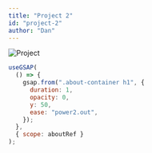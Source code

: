 ```yaml
---
title: "Project 2"
id: "project-2"
author: "Dan"
---
```


![Project](https://sourcebae.com/blog/wp-content/uploads/2023/09/project-planning-header@2x-678x381-1.png)

```javascript
useGSAP(
  () => {
    gsap.from(".about-container h1", {
      duration: 1,
      opacity: 0,
      y: 50,
      ease: "power2.out",
    });
  },
  { scope: aboutRef }
);
```
